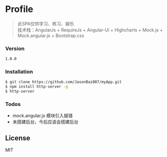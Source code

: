 # Profile
> 此SPA仅供学习、练习、娱乐  
> 技术栈：AngularJs + RequireJs + Angular-Ui + Highcharts + Mock.js + Mock.angular.js + Bootstrap.css

### Version
```sh
1.0.0
```

### Installation

```sh
$ git clone https://github.com/JasonBai007/myApp.git
$ npm install http-server -g
$ http-server
```

### Todos

 - mock.angular.js 模块引入报错
 - 未搭建后台，今后应该会搭建后台

License
----

MIT
